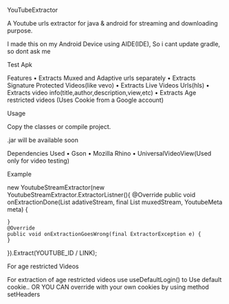 YouTubeExtractor

A Youtube urls extractor for java & android for streaming and downloading purpose.

I made this on my Android Device using AIDE(IDE), So i cant update gradle, so dont ask me

Test Apk

Features • Extracts Muxed and Adaptive urls separately • Extracts Signature Protected Videos(like vevo) • Extracts Live Videos Urls(hls) • Extracts video info(title,author,description,view,etc) • Extracts Age restricted videos (Uses Cookie from a Google account)

Usage

Copy the classes or compile project.

.jar will be available soon

Dependencies Used • Gson • Mozilla Rhino • UniversalVideoView(Used only for video testing)

Example

new YoutubeStreamExtractor(new YoutubeStreamExtractor.ExtractorListner(){ 
    @Override 
    public void onExtractionDone(List adativeStream, final List muxedStream, YoutubeMeta meta) {

    }
    @Override
    public void onExtractionGoesWrong(final ExtractorException e) {         
    }
   }).Extract(YOUTUBE_ID / LINK); 



For age restricted Videos

For extraction of age restricted videos use useDefaultLogin() to Use default cookie.. OR YOU CAN override with your own cookies by using method setHeaders 